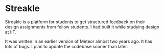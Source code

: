# Streakle
Streakle is a platform for students to get structured feedback on their design assignments from fellow students. I had built it while studying design at IIT.

It was written in an earlier version of Meteor almost two years ago. It has lots of bugs. I plan to update the codebase sooner than later.
